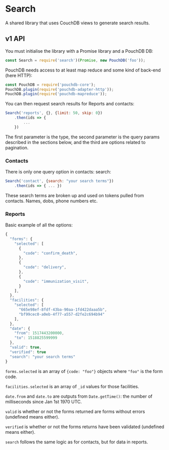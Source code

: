 # Search

A shared library that uses CouchDB views to generate search results.

## v1 API

You must initialise the library with a Promise library and a PouchDB DB:

```js
const Search = require('search')(Promise, new PouchDB('foo'));
```

PouchDB needs access to at least map reduce and some kind of back-end (here HTTP):

```js
const PouchDB = require('pouchdb-core');
PouchDB.plugin(require('pouchdb-adapter-http'));
PouchDB.plugin(require('pouchdb-mapreduce'));
```

You can then request search results for Reports and contacts:

```js
Search('reports', {}, {limit: 50, skip: 0})
    .then(ids => {
        ...
    })
```

The first parameter is the type, the second parameter is the query params described in the sections below, and the third are options related to pagination.

### Contacts

There is only one query option in contacts: search:

```js
Search('contact', {search: "your search terms"})
    .then(ids => { ... })
```

These search terms are broken up and used on tokens pulled from contacts. Names, dobs, phone numbers etc.

### Reports

Basic example of all the options:

```js
{
  "forms": {
    "selected": [
      {
        "code": "confirm_death",
      },
      {
        "code": "delivery",
      },
      {
        "code": "immunization_visit",
      }
    ],
  },
  "facilities": {
    "selected": [
      "665e98ef-8fdf-43ba-90aa-1fd422daaa5b",
      "bf99cec0-a0eb-4f77-a557-d2fe2c694b94"
    ],
  },
  "date": {
    "from": 1517443200000,
    "to": 1518825599999
  },
  "valid": true,
  "verified": true
  "search": "your search terms"
}
```

`forms.selected` is an array of `{code: "foo"}` objects where `"foo"` is the form code.

`facilities.selected` is an array of `_id` values for those facilities.

`date.from` and `date.to` are outputs from `Date.getTime()`: the number of milliseconds since Jan 1st 1970 UTC.

`valid` is whether or not the forms returned are forms without errors (undefined means either).

`verified` is whether or not the forms returns have been validated (undefined means either).

`search` follows the same logic as for contacts, but for data in reports.
